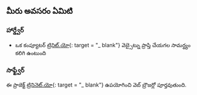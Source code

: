 ## మీరు అవసరం ఏమిటి

### హార్డ్వేర్

+ ఒక కంప్యూటర్ [ట్రినిట్.యో](https://trinket.io){: target = "_ blank"} వెబ్సైట్ను ప్రాప్తి చేయగల సామర్థ్యం కలిగి ఉంటుంది

### సాఫ్ట్వేర్

ఈ ప్రాజెక్ట్ [ట్రినినెట్.యో](https://trinket.io){: target = "_ blank"} ఉపయోగించి వెబ్ బ్రౌజర్లో పూర్తవుతుంది.